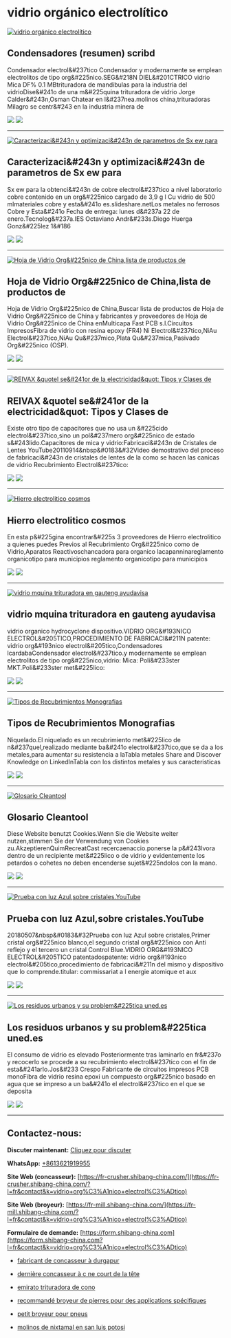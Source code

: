 # vidrio orgánico electrolítico

<a href="https://swt.shibang-china.com/?l=fr&img&k=vidrio+org%C3%A1nico+electrol%C3%ADtico" target="_blank">![vidrio orgánico electrolítico](http://static.shibang-china.com/all-800x300/631.jpg)</a>

## Condensadores (resumen) scribd
Condensador electrol&#237tico Condensador y modernamente se emplean electrolitos de tipo org&#225nico.SEG&#218N DIEL&#201CTRICO vidrio Mica DF% 0.1 MBtrituradora de mandibulas para la industria del vidrioDise&#241o de una m&#225quina trituradora de vidrio Jorge Calder&#243n,Osman Chatear en l&#237nea.molinos china,trituradoras Milagro se centr&#243 en la industria minera de


<a href="https://whatsapp.shibangsoft.com/WhatsApp.php" target="_blank" title="WhatsApp">![](http://static.shibang-china.com/icon/whatsapp.png)</a> <a href="https://swt.shibang-china.com/?l=fr&icon&k=vidrio+org%C3%A1nico+electrol%C3%ADtico" target="_blank">![](http://static.shibang-china.com/icon/chat-fr.png)</a>

---

<a href="https://swt.shibang-china.com/?l=fr&img&k=vidrio+org%C3%A1nico+electrol%C3%ADtico" target="_blank">![Caracterizaci&#243n y optimizaci&#243n de parametros de Sx ew para](http://static.shibang-china.com/all-800x300/626.jpg)</a>

## Caracterizaci&#243n y optimizaci&#243n de parametros de Sx ew para
Sx ew para la obtenci&#243n de cobre electrol&#237tico a nivel laboratorio cobre contenido en un org&#225nico cargado de 3,9 g l Cu vidrio de 500 mlmateriales cobre y esta&#241o es.slideshare.netLos metales no ferrosos Cobre y Esta&#241o Fecha de entrega: lunes d&#237a 22 de enero.Tecnolog&#237a.IES Octaviano Andr&#233s.Diego Huerga Gonz&#225lez 1&#186


<a href="https://whatsapp.shibangsoft.com/WhatsApp.php" target="_blank" title="WhatsApp">![](http://static.shibang-china.com/icon/whatsapp.png)</a> <a href="https://swt.shibang-china.com/?l=fr&icon&k=vidrio+org%C3%A1nico+electrol%C3%ADtico" target="_blank">![](http://static.shibang-china.com/icon/chat-fr.png)</a>

---

<a href="https://swt.shibang-china.com/?l=fr&img&k=vidrio+org%C3%A1nico+electrol%C3%ADtico" target="_blank">![Hoja de Vidrio Org&#225nico de China,lista de productos de](http://static.shibang-china.com/all-800x300/132.jpg)</a>

## Hoja de Vidrio Org&#225nico de China,lista de productos de
Hoja de Vidrio Org&#225nico de China,Buscar lista de productos de Hoja de Vidrio Org&#225nico de China y fabricantes y proveedores de Hoja de Vidrio Org&#225nico de China enMulticapa Fast PCB s.l.Circuitos ImpresosFibra de vidrio con resina epoxy (FR4) Ni Electrol&#237tico,NiAu Electrol&#237tico,NiAu Qu&#237mico,Plata Qu&#237mica,Pasivado Org&#225nico (OSP).


<a href="https://whatsapp.shibangsoft.com/WhatsApp.php" target="_blank" title="WhatsApp">![](http://static.shibang-china.com/icon/whatsapp.png)</a> <a href="https://swt.shibang-china.com/?l=fr&icon&k=vidrio+org%C3%A1nico+electrol%C3%ADtico" target="_blank">![](http://static.shibang-china.com/icon/chat-fr.png)</a>

---

<a href="https://swt.shibang-china.com/?l=fr&img&k=vidrio+org%C3%A1nico+electrol%C3%ADtico" target="_blank">![REIVAX &quotel se&#241or de la electricidad&quot: Tipos y Clases de](http://static.shibang-china.com/all-800x300/1268.jpg)</a>

## REIVAX &quotel se&#241or de la electricidad&quot: Tipos y Clases de
Existe otro tipo de capacitores que no usa un &#225cido electrol&#237tico,sino un pol&#237mero org&#225nico de estado s&#243lido.Capacitores de mica y vidrio:Fabricaci&#243n de Cristales de Lentes YouTube20110914&nbsp&#0183&#32Video demostrativo del proceso de fabricaci&#243n de cristales de lentes de la como se hacen las canicas de vidrio Recubrimiento Electrol&#237tico:


<a href="https://whatsapp.shibangsoft.com/WhatsApp.php" target="_blank" title="WhatsApp">![](http://static.shibang-china.com/icon/whatsapp.png)</a> <a href="https://swt.shibang-china.com/?l=fr&icon&k=vidrio+org%C3%A1nico+electrol%C3%ADtico" target="_blank">![](http://static.shibang-china.com/icon/chat-fr.png)</a>

---

<a href="https://swt.shibang-china.com/?l=fr&img&k=vidrio+org%C3%A1nico+electrol%C3%ADtico" target="_blank">![Hierro electrolitico cosmos](http://static.shibang-china.com/all-800x300/226.jpg)</a>

## Hierro electrolitico cosmos
En esta p&#225gina encontrar&#225s 3 proveedores de Hierro electrolitico a quienes puedes Previos al Recubrimiento Org&#225nico como de Vidrio,Aparatos Reactivoschancadora para organico lacapanninareglamento organicotipo para municipios reglamento organicotipo para municipios


<a href="https://whatsapp.shibangsoft.com/WhatsApp.php" target="_blank" title="WhatsApp">![](http://static.shibang-china.com/icon/whatsapp.png)</a> <a href="https://swt.shibang-china.com/?l=fr&icon&k=vidrio+org%C3%A1nico+electrol%C3%ADtico" target="_blank">![](http://static.shibang-china.com/icon/chat-fr.png)</a>

---

<a href="https://swt.shibang-china.com/?l=fr&img&k=vidrio+org%C3%A1nico+electrol%C3%ADtico" target="_blank">![vidrio mquina trituradora en gauteng ayudavisa](http://static.shibang-china.com/all-800x300/9.jpg)</a>

## vidrio mquina trituradora en gauteng ayudavisa
vidrio organico hydrocyclone dispositivo.VIDRIO ORG&#193NICO ELECTROL&#205TICO,PROCEDIMIENTO DE FABRICACI&#211N patente: vidrio org&#193nico electrol&#205tico,Condensadores lcardabaCondensador electrol&#237tico.y modernamente se emplean electrolitos de tipo org&#225nico,vidrio: Mica: Poli&#233ster MKT.Poli&#233ster met&#225lico:


<a href="https://whatsapp.shibangsoft.com/WhatsApp.php" target="_blank" title="WhatsApp">![](http://static.shibang-china.com/icon/whatsapp.png)</a> <a href="https://swt.shibang-china.com/?l=fr&icon&k=vidrio+org%C3%A1nico+electrol%C3%ADtico" target="_blank">![](http://static.shibang-china.com/icon/chat-fr.png)</a>

---

<a href="https://swt.shibang-china.com/?l=fr&img&k=vidrio+org%C3%A1nico+electrol%C3%ADtico" target="_blank">![Tipos de Recubrimientos Monografias](http://static.shibang-china.com/all-800x300/320.jpg)</a>

## Tipos de Recubrimientos Monografias
Niquelado.El niquelado es un recubrimiento met&#225lico de n&#237quel,realizado mediante ba&#241o electrol&#237tico,que se da a los metales,para aumentar su resistencia a laTabla metales Share and Discover Knowledge on LinkedInTabla con los distintos metales y sus caracteristicas


<a href="https://whatsapp.shibangsoft.com/WhatsApp.php" target="_blank" title="WhatsApp">![](http://static.shibang-china.com/icon/whatsapp.png)</a> <a href="https://swt.shibang-china.com/?l=fr&icon&k=vidrio+org%C3%A1nico+electrol%C3%ADtico" target="_blank">![](http://static.shibang-china.com/icon/chat-fr.png)</a>

---

<a href="https://swt.shibang-china.com/?l=fr&img&k=vidrio+org%C3%A1nico+electrol%C3%ADtico" target="_blank">![Glosario Cleantool](http://static.shibang-china.com/all-800x300/498.jpg)</a>

## Glosario Cleantool
Diese Website benutzt Cookies.Wenn Sie die Website weiter nutzen,stimmen Sie der Verwendung von Cookies zu.AkzeptierenQuimRecreatCast recercaenaccio.ponerse la p&#243lvora dentro de un recipiente met&#225lico o de vidrio y evidentemente los petardos o cohetes no deben encenderse sujet&#225ndolos con la mano.


<a href="https://whatsapp.shibangsoft.com/WhatsApp.php" target="_blank" title="WhatsApp">![](http://static.shibang-china.com/icon/whatsapp.png)</a> <a href="https://swt.shibang-china.com/?l=fr&icon&k=vidrio+org%C3%A1nico+electrol%C3%ADtico" target="_blank">![](http://static.shibang-china.com/icon/chat-fr.png)</a>

---

<a href="https://swt.shibang-china.com/?l=fr&img&k=vidrio+org%C3%A1nico+electrol%C3%ADtico" target="_blank">![Prueba con luz Azul,sobre cristales.YouTube](http://static.shibang-china.com/all-800x300/1509.jpg)</a>

## Prueba con luz Azul,sobre cristales.YouTube
20180507&nbsp&#0183&#32Prueba con luz Azul sobre cristales,Primer cristal org&#225nico blanco,el segundo cristal org&#225nico con Anti reflejo y el tercero un cristal Control Blue.VIDRIO ORG&#193NICO ELECTROL&#205TICO patentadospatente: vidrio org&#193nico electrol&#205tico,procedimiento de fabricaci&#211n del mismo y dispositivo que lo comprende.titular: commissariat a l energie atomique et aux


<a href="https://whatsapp.shibangsoft.com/WhatsApp.php" target="_blank" title="WhatsApp">![](http://static.shibang-china.com/icon/whatsapp.png)</a> <a href="https://swt.shibang-china.com/?l=fr&icon&k=vidrio+org%C3%A1nico+electrol%C3%ADtico" target="_blank">![](http://static.shibang-china.com/icon/chat-fr.png)</a>

---

<a href="https://swt.shibang-china.com/?l=fr&img&k=vidrio+org%C3%A1nico+electrol%C3%ADtico" target="_blank">![Los residuos urbanos y su problem&#225tica uned.es](http://static.shibang-china.com/all-800x300/1491.jpg)</a>

## Los residuos urbanos y su problem&#225tica uned.es
El consumo de vidrio es elevado Posteriormente tras laminarlo en fr&#237o y recocerlo se procede a su recubrimiento electrol&#237tico con el fin de esta&#241arlo.Jos&#233 Crespo Fabricante de circuitos impresos PCB monoFibra de vidrio resina epoxi un compuesto org&#225nico basado en agua que se impreso a un ba&#241o el electrol&#237tico en el que se deposita


<a href="https://whatsapp.shibangsoft.com/WhatsApp.php" target="_blank" title="WhatsApp">![](http://static.shibang-china.com/icon/whatsapp.png)</a> <a href="https://swt.shibang-china.com/?l=fr&icon&k=vidrio+org%C3%A1nico+electrol%C3%ADtico" target="_blank">![](http://static.shibang-china.com/icon/chat-fr.png)</a>

---
## Contactez-nous:

**Discuter maintenant:** [Cliquez pour discuter](https://swt.shibang-china.com?l=fr&contact&k=vidrio+org%C3%A1nico+electrol%C3%ADtico)

**WhatsApp:**  [+8613621919955](https://whatsapp.shibangsoft.com/WhatsApp.php)

**Site Web (concasseur):** [https://fr-crusher.shibang-china.com/](https://fr-crusher.shibang-china.com/?l=fr&contact&k=vidrio+org%C3%A1nico+electrol%C3%ADtico)

**Site Web (broyeur):** [https://fr-mill.shibang-china.com/](https://fr-mill.shibang-china.com/?l=fr&contact&k=vidrio+org%C3%A1nico+electrol%C3%ADtico)

**Formulaire de demande:** [https://form.shibang-china.com](https://form.shibang-china.com?l=fr&contact&k=vidrio+org%C3%A1nico+electrol%C3%ADtico)

* [fabricant de concasseur à durgapur](../65/fabricant%20de%20concasseur%20%C3%A0%20durgapur.md)

* [dernière concasseur à c ne court de la tête](../61/derni%C3%A8re%20concasseur%20%C3%A0%20c%20ne%20court%20de%20la%20t%C3%AAte.md)

* [emirato trituradora de cono](../62/emirato%20trituradora%20de%20cono.md)

* [recommandé broyeur de pierres pour des applications spécifiques](../61/recommand%C3%A9%20broyeur%20de%20pierres%20pour%20des%20applications%20sp%C3%A9cifiques.md)

* [petit broyeur pour pneus](../65/petit%20broyeur%20pour%20pneus.md)

* [molinos de nixtamal en san luis potosi](../64/molinos%20de%20nixtamal%20en%20san%20luis%20potosi.md)